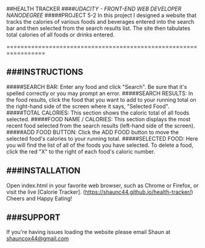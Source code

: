 ##HEALTH TRACKER
####*UDACITY - FRONT-END WEB DEVELOPER NANODEGREE*
#####PROJECT 5-2
In this project I designed a website that tracks the calories of 
various foods and beverages entered into the search bar and then 
selected from the search results list. The site then 
tabulates total calories of all foods or drinks entered.

=================================================================


###INSTRUCTIONS
-----------------------------------------------------------------
#####SEARCH BAR:
	Enter any food and click "Search". Be sure that it's spelled
	correctly or you may prompt an error.
#####SEARCH RESULTS:
	In the food results, click the food that you want to add to 
	your running total on the right-hand side of the screen where 
	it says, "Selected Food".
#####TOTAL CALORIES: 
	This section shows the caloric total of all foods selected.
#####FOOD NAME / CALORIES:
	This section displays the most recent food selected from the 
	search results (left-hand side of the screen).
#####ADD FOOD BUTTON: 
	Click the ADD FOOD button to move the selected food's calories 
	to your running total.
#####SELECTED FOOD:
	Here you will find the list of all of the foods you have 
	selected. To delete a food, click the red "X" to the right 
	of each food's caloric number.


###INSTALLATION
-----------------------------------------------------------------
Open index.html in your favorite web browser, such as Chrome or
Firefox, or visit the live [Calorie Tracker].
(https://shaunc44.github.io/health-tracker/) Cheers and Happy Eating!


###SUPPORT
-----------------------------------------------------------------
If you're having issues loading the website please email Shaun
at shauncox44@gmail.com